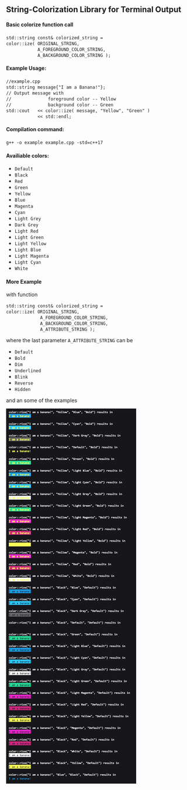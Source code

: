 ## String-Colorization Library for Terminal Output

#### Basic colorize function call

```
std::string const& colorized_string =
color::ize( ORIGINAL_STRING,
            A_FOREGROUND_COLOR_STRING,
            A_BACKGROUND_COLOR_STRING );
```

#### Example Usage:

```
//example.cpp
std::string message{"I am a Banana!"};
// Output message with
//              foreground color -- Yellow
//              background color -- Green
std::cout   << color::ize( message, "Yellow", "Green" )
            << std::endl;
```

#### Compilation command:

```
g++ -o example example.cpp -std=c++17
```

#### Availiable colors:

+ `Default`
+ `Black`
+ `Red`
+ `Green`
+ `Yellow`
+ `Blue`
+ `Magenta`
+ `Cyan`
+ `Light Grey`
+ `Dark Grey`
+ `Light Red`
+ `Light Green`
+ `Light Yellow`
+ `Light Blue`
+ `Light Magenta`
+ `Light Cyan`
+ `White`

#### More Example

with function

```
std::string const& colorized_string =
color::ize( ORIGINAL_STRING,
             A_FOREGROUND_COLOR_STRING,
             A_BACKGROUND_COLOR_STRING,
             A_ATTRIBUTE_STRING );
```

where the last parameter `A_ATTRIBUTE_STRING` can be

+ `Default`
+ `Bold`
+ `Dim`
+ `Underlined`
+ `Blink`
+ `Reverse`
+ `Hidden`

and an some of the examples

![Example Image](https://github.com/fengwang/colorize/blob/master/example.png?raw=true)






